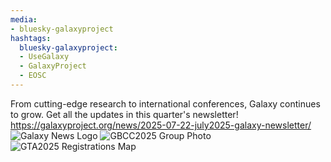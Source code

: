 ```yaml
---
media:
- bluesky-galaxyproject
hashtags:
  bluesky-galaxyproject:
  - UseGalaxy
  - GalaxyProject
  - EOSC
---
```

From cutting-edge research to international conferences, Galaxy continues to grow. Get all the updates in this quarter's newsletter!
https://galaxyproject.org/news/2025-07-22-july2025-galaxy-newsletter/
![Galaxy News Logo](https://galaxyproject.org/assets/static/GalaxyNews.b1f4eea.427e3771fc59f6492d3bd5f46bf24b17.png)
![GBCC2025 Group Photo](https://galaxyproject.org/assets/static/Photo1.8b2f1a1.b662787503284313714126eb1dcd8170.jpg)
![GTA2025 Registrations Map](https://galaxyproject.org/assets/static/GTA2025_map.4198253.ae22c37605f802eb14afe9c97e462555.jpg)
